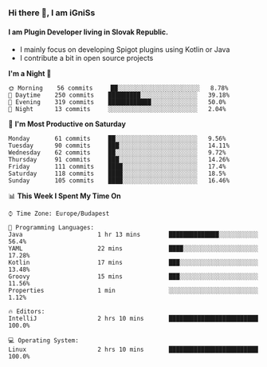 ### Hi there 👋, I am iGniSs

#### I am Plugin Developer living in Slovak Republic.
- I mainly focus on developing Spigot plugins using Kotlin or Java
- I contribute a bit in open source projects

<!--START_SECTION:waka-->
**I'm a Night 🦉** 

```text
🌞 Morning    56 commits     ██░░░░░░░░░░░░░░░░░░░░░░░   8.78% 
🌆 Daytime    250 commits    █████████░░░░░░░░░░░░░░░░   39.18% 
🌃 Evening    319 commits    ████████████░░░░░░░░░░░░░   50.0% 
🌙 Night      13 commits     ░░░░░░░░░░░░░░░░░░░░░░░░░   2.04%

```
📅 **I'm Most Productive on Saturday** 

```text
Monday       61 commits     ██░░░░░░░░░░░░░░░░░░░░░░░   9.56% 
Tuesday      90 commits     ███░░░░░░░░░░░░░░░░░░░░░░   14.11% 
Wednesday    62 commits     ██░░░░░░░░░░░░░░░░░░░░░░░   9.72% 
Thursday     91 commits     ███░░░░░░░░░░░░░░░░░░░░░░   14.26% 
Friday       111 commits    ████░░░░░░░░░░░░░░░░░░░░░   17.4% 
Saturday     118 commits    ████░░░░░░░░░░░░░░░░░░░░░   18.5% 
Sunday       105 commits    ████░░░░░░░░░░░░░░░░░░░░░   16.46%

```


📊 **This Week I Spent My Time On** 

```text
⌚︎ Time Zone: Europe/Budapest

💬 Programming Languages: 
Java                     1 hr 13 mins        ██████████████░░░░░░░░░░░   56.4% 
YAML                     22 mins             ████░░░░░░░░░░░░░░░░░░░░░   17.28% 
Kotlin                   17 mins             ███░░░░░░░░░░░░░░░░░░░░░░   13.48% 
Groovy                   15 mins             ███░░░░░░░░░░░░░░░░░░░░░░   11.56% 
Properties               1 min               ░░░░░░░░░░░░░░░░░░░░░░░░░   1.12%

🔥 Editors: 
IntelliJ                 2 hrs 10 mins       █████████████████████████   100.0%

💻 Operating System: 
Linux                    2 hrs 10 mins       █████████████████████████   100.0%

```


<!--END_SECTION:waka-->